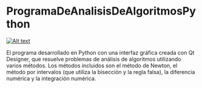 # ProgramaDeAnalisisDeAlgoritmosPython

[![Alt text](https://img.youtube.com/vi/37CqS714ybk/0.jpg)](https://www.youtube.com/watch?v=37CqS714ybk)

El programa desarrollado en Python con una interfaz gráfica creada con Qt Designer, que resuelve problemas de análisis de algoritmos utilizando varios métodos. Los métodos incluidos son el método de Newton, el método por intervalos (que utiliza la bisección y la regla falsa), la diferencia numérica y la integración numérica.

